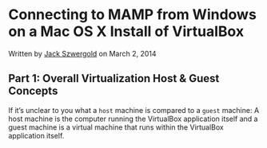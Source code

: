 # Connecting to MAMP from Windows on a Mac OS X Install of VirtualBox
Written by [Jack Szwergold][1] on March 2, 2014
## Part 1: Overall Virtualization Host & Guest ConceptsIf it’s unclear to you what a `host` machine is compared to a `guest` machine: A host machine is the computer running the VirtualBox application itself and a guest machine is a virtual machine that runs within the VirtualBox application itself.
[1]: http://www.preworn.com/ "Preworn • Jack Szwergold’s Online Portfolio"

